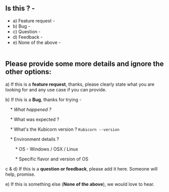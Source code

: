 ## Is this ? -
*  a) Feature request -
*  b) Bug -
*  c) Question -
*  d) Feedback -
*  e) None of the above -
<br><br>
## Please provide some more details and ignore the other options:

a) If this is a **feature request**, thanks, please clearly state what you are looking for and any use case if you can provide.

b) If this is a **Bug**, thanks for trying -


&nbsp;&nbsp;&nbsp;&nbsp;*  _What happened ?_
   
&nbsp;&nbsp;&nbsp;&nbsp;*  What was expected ?
   
&nbsp;&nbsp;&nbsp;&nbsp;*  What's the Kubicorn version ? `Kubicorn --version`
   
&nbsp;&nbsp;&nbsp;&nbsp;*  Environment details ?
   
&nbsp;&nbsp;&nbsp;&nbsp;&nbsp;&nbsp;&nbsp;&nbsp;*  OS - Windows / OSX / Linux
   
&nbsp;&nbsp;&nbsp;&nbsp;&nbsp;&nbsp;&nbsp;&nbsp;*  Specific flavor and version of OS
  
c & d) If this is a **question or feedback**, please add it here. Someone will help, promise.

e) If this is something else (**None of the above**), we would love to hear.
   
